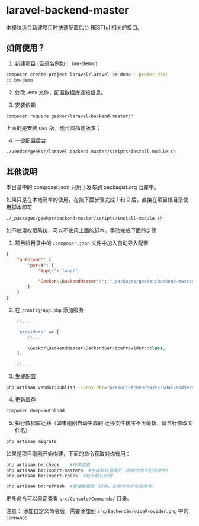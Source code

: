 # laravel-backend-master

本模块适合新建项目时快速配置后台 RESTful 相关的接口。
## 如何使用？

1. 新建项目 (目录名例如： bm-demo)

```sh
composer create-project laravel/laravel bm-demo --prefer-dist
cd bm-demo
```

2. 修改 .env 文件，配置数据库连接信息。

3. 安装依赖

```sh
composer require geekor/laravel-backend-master:*
```

上面的是安装 dev 版，也可以指定版本；

4. 一键配置后台

```sh
./vendor/geekor/laravel-backend-master/scripts/install-module.sh
```

## 其他说明
本目录中的 composer.json 只用于发布到 packagist.org 仓库中。

如果只是在本地简单的使用，在按下面步骤完成 1 和 2 后，直接在项目根目录使用脚本即可

```sh
./_packages/geekor/backend-master/scripts/install-module.sh
```

如不使用权限系统，可以不使用上面的脚本，手动完成下面的步骤

1. 项目根目录中的 `/composer.json` 文件中加入自动导入配置
```json
{
    "autoload": {
        "psr-4": {
            "App\\": "app/",

            "Geekor\\BackendMaster\\": "_packages/geekor/backend-master/src/",
        }
    }
}
```

2. 在 `/config/app.php` 添加服务

```php
    //...

    'providers' => [
        //...

        \Geekor\BackendMaster\BackendServiceProvider::class,
    ],

    //...
```

3. 生成配置

```sh
php artisan vendor:publish --provider="Geekor\BackendMaster\BackendServiceProvider"
```

4. 更新缓存

```sh
composer dump-autoload
```

5. 执行数据库迁移（如果刚刚自动生成的 迁移文件排序不再最新，请自行修改文件名）

```sh
php artisan migrate
```

如果是项目刚刚开始构建，下面的命令获取对你有用：

```sh
php artisan bm:check    #环境自查
php artisan bm:import-masters  #生成默认管理员（此命令为不可见命令）
php artisan bm:import-roles  #导入默认权限

php artisan bm:refresh  #重建数据库（慎用，此命令为不可见命令）
```
更多命令可以自定查看 `src/Console/Commands/` 目录。

注意： 添加自定义命令后，需要添加到 `src/BackendServiceProvider.php` 中的 `COMMANDS`.



